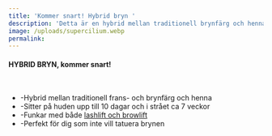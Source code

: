 ```yaml
---
title: 'Kommer snart! Hybrid bryn '
description: 'Detta är en hybrid mellan traditionell brynfärg och henna. '
image: /uploads/supercilium.webp
permalink:
---
```

#### HYBRID BRYN, kommer snart\!

&nbsp;

* \-Hybrid mellan traditionell frans- och brynfärg och henna
* \-Sitter p&aring; huden upp till 10 dagar och i str&aring;et ca 7 veckor
* \-Funkar med b&aring;de [lashlift och browlift](/frans-bryn/)
* \-Perfekt för dig som inte vill tatuera brynen